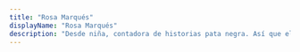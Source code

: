 ```yaml
---
title: "Rosa Marqués"
displayName: "Rosa Marqués"
description: "Desde niña, contadora de historias pata negra. Así que el periodismo de viajes, con sus muchas y buenas perlitas que dibujar con palabras, la atrapó. Aunque echó los dientes, profesionalmente hablando, en la Sevilla nacida de la Expo del 92 y en la Marbella de Julián Muñoz, se curtió en redacciones viajeras como Condé Nast Traveler. En la actualidad, escribe para medios de viajes, gastronómicos y de estilo de vida desde su Andalucía natal."
---
```



